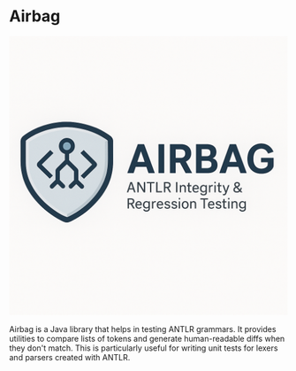 # Airbag

![Logo](logo.png)

Airbag is a Java library that helps in testing ANTLR grammars. It provides utilities to compare lists of tokens and generate human-readable diffs when they don't match. This is particularly useful for writing unit tests for lexers and parsers created with ANTLR.